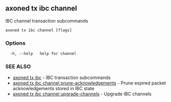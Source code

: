 ## axoned tx ibc channel

IBC channel transaction subcommands

```
axoned tx ibc channel [flags]
```

### Options

```
  -h, --help   help for channel
```

### SEE ALSO

* [axoned tx ibc](axoned_tx_ibc.md)	 - IBC transaction subcommands
* [axoned tx ibc channel prune-acknowledgements](axoned_tx_ibc_channel_prune-acknowledgements.md)	 - Prune expired packet acknowledgements stored in IBC state
* [axoned tx ibc channel upgrade-channels](axoned_tx_ibc_channel_upgrade-channels.md)	 - Upgrade IBC channels

